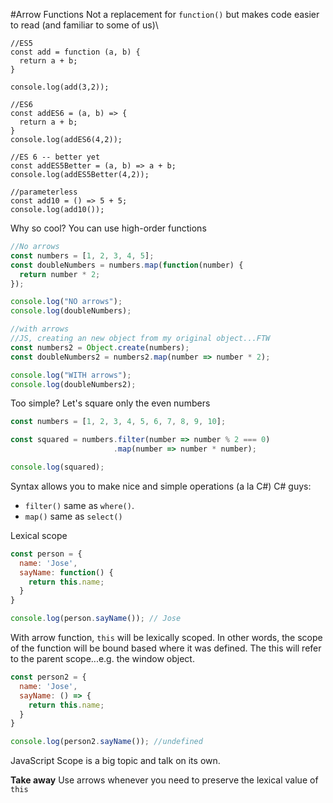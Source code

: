 #Arrow Functions 
Not a replacement for `function()` but makes code easier to read (and familiar to some of us)\
```javscript
//ES5
const add = function (a, b) {
  return a + b;
}

console.log(add(3,2));

//ES6
const addES6 = (a, b) => {
  return a + b;
}
console.log(addES6(4,2));

//ES 6 -- better yet
const addES5Better = (a, b) => a + b;
console.log(addES5Better(4,2));

//parameterless
const add10 = () => 5 + 5;
console.log(add10());
```
Why so cool? You can use high-order functions
```javascript
//No arrows
const numbers = [1, 2, 3, 4, 5];
const doubleNumbers = numbers.map(function(number) {
  return number * 2;
});

console.log("NO arrows");
console.log(doubleNumbers);

//with arrows
//JS, creating an new object from my original object...FTW
const numbers2 = Object.create(numbers);
const doubleNumbers2 = numbers2.map(number => number * 2);

console.log("WITH arrows");
console.log(doubleNumbers2);
```
Too simple? Let's square only the even numbers
```javascript
const numbers = [1, 2, 3, 4, 5, 6, 7, 8, 9, 10];

const squared = numbers.filter(number => number % 2 === 0)
                       .map(number => number * number);

console.log(squared);
```
Syntax allows you to make nice and simple operations (a la C#)
C# guys: 
* `filter()` same as `where()`. 
* `map()` same as `select()`

Lexical scope
```javascript
const person = {
  name: 'Jose',
  sayName: function() {
    return this.name;
  }
}

console.log(person.sayName()); // Jose
```
With arrow function, `this` will be lexically scoped. In other words, the scope of the function will be bound based where it was defined. The this will refer to the parent scope...e.g. the window object.
```javascript
const person2 = {
  name: 'Jose',
  sayName: () => {
    return this.name;
  }
}

console.log(person2.sayName()); //undefined
```
JavaScript Scope is a big topic and talk on its own.

**Take away**
Use arrows whenever you need to preserve the lexical value of `this`